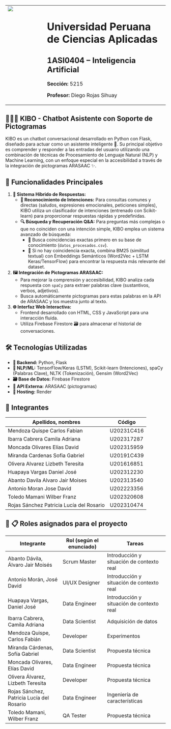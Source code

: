 <table>
<tr>
<td style="vertical-align: top; width: 100px; padding-right: 15px; border: none;">
<img src="https://encrypted-tbn0.gstatic.com/images?q=tbn:ANd9GcQ45DITH77up1n8tb7Bx2n7TO8tBq4I65ZIuw&s", align="left">
</td>
<td style="vertical-align: top; border: none;">
<h1>Universidad Peruana de Ciencias Aplicadas</h1>
<h2>1ASI0404 – Inteligencia Artificial</h2>
<p><strong>Sección:</strong> 5215</p>
<p><strong>Profesor:</strong> Diego Rojas Sihuay</p>
</td>
</tr>
</table>

## 🧑‍💻🤖 KIBO - Chatbot Asistente con Soporte de Pictogramas

KIBO es un chatbot conversacional desarrollado en Python con Flask, diseñado para actuar como un asistente inteligente 🧠. Su principal objetivo es comprender y responder a las entradas del usuario utilizando una combinación de técnicas de Procesamiento de Lenguaje Natural (NLP) y Machine Learning, con un enfoque especial en la accesibilidad a través de la integración de pictogramas ARASAAC ✨.

## 🤖 Funcionalidades Principales

1.  **🔄 Sistema Híbrido de Respuestas:**
    * **👋 Reconocimiento de Intenciones:** Para consultas comunes y directas (saludos, expresiones emocionales, peticiones simples), KIBO utiliza un clasificador de intenciones (entrenado con Scikit-learn) para proporcionar respuestas rápidas y predefinidas.
    * **🔍 Búsqueda y Recuperación Q&A:** Para preguntas más complejas o que no coinciden con una intención simple, KIBO emplea un sistema avanzado de búsqueda:
        * 🎯 Busca coincidencias exactas primero en su base de conocimiento (`datos_procesados.csv`).
        * 🧠 Si no hay coincidencia exacta, combina BM25 (similitud textual) con Embeddings Semánticos (Word2Vec + LSTM Keras/TensorFlow) para encontrar la respuesta más relevante del dataset.
2.  **🖼️ Integración de Pictogramas ARASAAC:**
    * Para mejorar la comprensión y accesibilidad, KIBO analiza cada respuesta con `spaCy` para extraer palabras clave (sustantivos, verbos, adjetivos).
    * Busca automáticamente pictogramas para estas palabras en la API de ARASAAC y los muestra junto al texto.
3.  **🌐 Interfaz Web Interactiva:**
    * Frontend desarrollado con HTML, CSS y JavaScript para una interacción fluida.
    * Utiliza Firebase Firestore 🗃️ para almacenar el historial de conversaciones.

## 🛠️ Tecnologías Utilizadas

* **🐍 Backend:** Python, Flask
* **🤖 NLP/ML:** TensorFlow/Keras (LSTM), Scikit-learn (Intenciones), spaCy (Palabras Clave), NLTK (Tokenización), Gensim (Word2Vec)
* **🗃️ Base de Datos:** Firebase Firestore
* **🔌 API Externa:** ARASAAC (pictogramas)
* **🚀 Hosting:** Render

## 👥 Integrantes

| Apellidos, nombres | Código |
|--------------------|---------|
| Mendoza Quispe Carlos Fabian | U20231C416 |
| Ibarra Cabrera Camila Adriana | U202317287 | 
| Moncada Olivares Elías David | U202315959 | 
| Miranda Cardenas Sofia Gabriel | U20191C439 | 
| Olivera Alvarez Lizbeth Teresita | U201616851 | 
| Huapaya Vargas Daniel José | U202312230 | 
| Abanto Davila Alvaro Jair Moises | U202313540 | 
| Antonio Moran Jose David | U202223356 | 
| Toledo Mamani Wilber Franz | U202320608 | 
| Rojas Sánchez Patricia Lucía del Rosario | U202310474 | 

## 💼 📋 Roles asignados para el proyecto

| Integrante | Rol (según el enunciado) | Tareas |
|-------------|---------------------------|--------|
| Abanto Dávila, Álvaro Jair Moisés | Scrum Master | Introducción y situación de contexto real |
| Antonio Morán, José David | UI/UX Designer | Introducción y situación de contexto real |
| Huapaya Vargas, Daniel José | Data Engineer | Introducción y situación de contexto real |
| Ibarra Cabrera, Camila Adriana | Data Scientist | Adquisición de datos |
| Mendoza Quispe, Carlos Fabián | Developer | Experimentos |
| Miranda Cárdenas, Sofía Gabriel | Data Scientist | Propuesta técnica |
| Moncada Olivares, Elías David | Data Engineer | Propuesta técnica |
| Olivera Álvarez, Lizbeth Teresita | Developer | Propuesta técnica |
| Rojas Sánchez, Patricia Lucía del Rosario | Data Engineer | Ingeniería de características |
| Toledo Mamani, Wilber Franz | QA Tester | Propuesta técnica |
